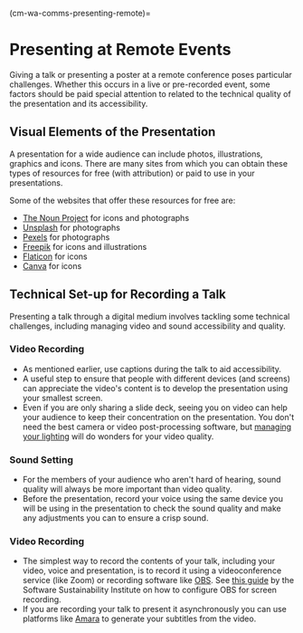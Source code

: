 (cm-wa-comms-presenting-remote)=
# Presenting at Remote Events

Giving a talk or presenting a poster at a remote conference poses particular challenges.
Whether this occurs in a live or pre-recorded event, some factors should be paid special attention to related to the technical quality of the presentation and its accessibility.

## Visual Elements of the Presentation

A presentation for a wide audience can include photos, illustrations, graphics and icons. There are many sites from which you can obtain these types of resources for free (with attribution) or paid to use in your presentations.

Some of the websites that offer these resources for free are:

* [The Noun Project](https://thenounproject.com) for icons and photographs
* [Unsplash](https://unsplash.com) for photographs
* [Pexels](https://www.pexels.com) for photographs
* [Freepik](https://www.freepik.com/free-photos-vectors/english) for icons and illustrations
* [Flaticon](https://www.flaticon.com/free-icons/english) for icons
* [Canva](https://www.canva.com) for icons

## Technical Set-up for Recording a Talk

Presenting a talk through a digital medium involves tackling some technical challenges, including managing video and sound accessibility and quality.

### Video Recording

* As mentioned earlier, use captions during the talk to aid accessibility.
* A useful step to ensure that people with different devices (and screens) can appreciate the video's content is to develop the presentation using your smallest screen.
* Even if you are only sharing a slide deck, seeing you on video can help your audience to keep their concentration on the presentation. You don't need the best camera or video post-processing software, but [managing your lighting](https://www.youtube.com/watch?v=rGcAM1CNEU0&ab_channel=Wirecutter) will do wonders for your video quality.

### Sound Setting

* For the members of your audience who aren't hard of hearing, sound quality will always be more important than video quality.
* Before the presentation, record your voice using the same device you will be using in the presentation to check the sound quality and make any adjustments you can to ensure a crisp sound.

### Video Recording

* The simplest way to record the contents of your talk, including your video, voice and presentation, is to record it using a videoconference service (like Zoom) or recording software like [OBS](https://obsproject.com). See [this guide](https://software.ac.uk/fellowship-programme/2019/application-video-guide) by the Software Sustainability Institute on how to configure OBS for screen recording.
* If you are recording your talk to present it asynchronously you can use platforms like [Amara](https://amara.org) to generate your subtitles from the video.
